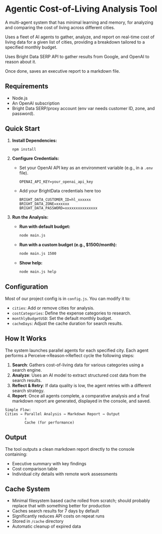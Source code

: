 # Agentic Cost-of-Living Analysis Tool

A multi-agent system that has minimal learning and memory, for analyzing and comparing the cost of living across different cities. 

Uses a fleet of AI agents to gather, analyze, and report on real-time cost of living data for a given list of cities, providing a breakdown tailored to a specified monthly budget. 

Uses Bright Data SERP API to gather results from Google, and OpenAI to reason about it. 

Once done, saves an executive report to a markdown file.

## Requirements

- Node.js
- An OpenAI subscription
- Bright Data SERP/proxy account (env var needs customer ID, zone, and password).

## Quick Start

1.  **Install Dependencies:**
    ```bash
    npm install
    ```

2.  **Configure Credentials:**
    - Set your OpenAI API key as an environment variable (e.g., in a `.env` file).
      ```
      OPENAI_API_KEY=your_openai_api_key
      ```
    - Add your BrightData credentials here too
        ```
        BRIGHT_DATA_CUSTOMER_ID=hl_xxxxxx
        BRIGHT_DATA_ZONE=xxxxxx
        BRIGHT_DATA_PASSWORD=xxxxxxxxxxxxxxx
        ```

3.  **Run the Analysis:**

    - **Run with default budget:**
      ```bash
      node main.js
      ```

    - **Run with a custom budget (e.g., $1500/month):**
      ```bash
      node main.js 1500
      ```

    - **Show help:**
      ```bash
      node main.js help
      ```

## Configuration

Most of our project config is in `config.js`. You can modify it to:

- `cities`: Add or remove cities for analysis.
- `costCategories`: Define the expense categories to research.
- `monthlyBudgetUSD`: Set the default monthly budget.
- `cacheDays`: Adjust the cache duration for search results.

## How It Works

The system launches parallel agents for each specified city. Each agent performs a Perceive->Reason->Reflect cycle the following steps:

1.  **Search**: Gathers cost-of-living data for various categories using a search engine.
2.  **Analyze**: Uses an AI model to extract structured cost data from the search results.
3.  **Reflect & Retry**: If data quality is low, the agent retries with a different search strategy.
4.  **Report**: Once all agents complete, a comparative analysis and a final markdown report are generated, displayed in the console, and saved.

```
Simple Flow:
Cities → Parallel Analysis → Markdown Report → Output
         ↓
         Cache (for performance)
```

## Output

The tool outputs a clean markdown report directly to the console containing:
- Executive summary with key findings
- Cost comparison table
- Individual city details with remote work assessments


## Cache System

- Minimal filesystem based cache rolled from scratch; should probably replace that with something better for production
- Caches search results for 7 days by default
- Significantly reduces API costs on repeat runs
- Stored in `/cache` directory
- Automatic cleanup of expired data
